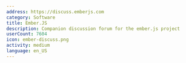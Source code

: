 ```yaml
---
address: https://discuss.emberjs.com
category: Software
title: Ember.JS
description: Companion discussion forum for the ember.js project
userCount: 7604
icon: ember-discuss.png
activity: medium
language: en_US
---
```

